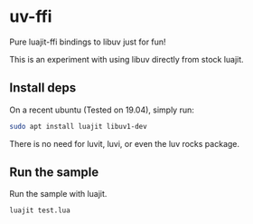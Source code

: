 # uv-ffi

Pure luajit-ffi bindings to libuv just for fun!

This is an experiment with using libuv directly from stock luajit.

## Install deps

On a recent ubuntu (Tested on 19.04), simply run:

```sh
sudo apt install luajit libuv1-dev
```

There is no need for luvit, luvi, or even the luv rocks package.

## Run the sample

Run the sample with luajit.

```sh
luajit test.lua
```

